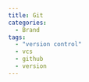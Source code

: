 ```yaml
---
title: Git
categories:
  - Brand
tags:
  - "version control"
  - vcs
  - github
  - version
---
```

